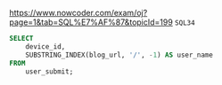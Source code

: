 https://www.nowcoder.com/exam/oj?page=1&tab=SQL%E7%AF%87&topicId=199
`SQL34`

```SQL
SELECT 
    device_id, 
    SUBSTRING_INDEX(blog_url, '/', -1) AS user_name
FROM 
    user_submit;
```
